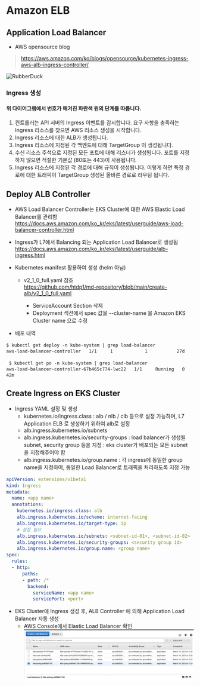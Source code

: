 # Amazon ELB

## Application Load Balancer

- AWS opensource blog
> <https://aws.amazon.com/ko/blogs/opensource/kubernetes-ingress-aws-alb-ingress-controller/>

<img src="https://d2908q01vomqb2.cloudfront.net/ca3512f4dfa95a03169c5a670a4c91a19b3077b4/2018/11/20/image1-1.png" width="800px" height="550px" title="px(픽셀) 크기 설정" alt="RubberDuck"></img><br/>

### Ingress 생성
#### 위 다이어그램에서 번호가 매겨진 파란색 원의 단계를 따릅니다.

1. 컨트롤러는 API 서버의 Ingress 이벤트를 감시합니다. 요구 사항을 충족하는 Ingress 리소스를 찾으면 AWS 리소스 생성을 시작합니다.
2. Ingress 리소스에 대한 ALB가 생성됩니다.
3. Ingress 리소스에 지정된 각 백엔드에 대해 TargetGroup 이 생성됩니다.
4. 수신 리소스 주석으로 지정된 모든 포트에 대해 리스너가 생성됩니다. 포트를 지정하지 않으면 적절한 기본값 (80또는 443)이 사용됩니다.
5. Ingress 리소스에 지정된 각 경로에 대해 규칙이 생성됩니다. 이렇게 하면 특정 경로에 대한 트래픽이 TargetGroup 생성된 올바른 경로로 라우팅 됩니다.


## Deploy ALB Controller
- AWS Load Balancer Controller는 EKS Cluster에 대한 AWS Elastic Load Balancer를 관리함
<https://docs.aws.amazon.com/ko_kr/eks/latest/userguide/aws-load-balancer-controller.html>
- Ingress가 L7에서 Balancing 되는 Application Load Balancer로 생성됨
<https://docs.aws.amazon.com/ko_kr/eks/latest/userguide/alb-ingress.html>

- Kubernetes manifest 활용하여 생성 (helm 아님)
  - v2_1_0_full.yaml 참조  
  <https://github.com/htdp1/md-repository/blob/main/create-alb/v2_1_0_full.yaml>

    - ServiceAccount Section 삭제
    - Deployment 섹션에서 spec 값을 --cluster-name 을 Amazon EKS Cluster name 으로 수정

- 배포 내역
```
$ kubectl get deploy -n kube-system | grep load-balancer
aws-load-balancer-controller   1/1     1            1           27d

 $ kubectl get po -n kube-system | grep load-balancer
aws-load-balancer-controller-67b465c774-lwc22   1/1     Running   0          42m
```

## Create Ingress on EKS Cluster
- Ingress YAML 설정 및 생성
  - kubernetes.io/ingress.class
  : alb / nlb / clb 등으로 설정 가능하며, L7 Application ELB 로 생성하기 위하여 alb로 설정
  - alb.ingress.kubernetes.io/subnets
  - alb.ingress.kubernetes.io/security-groups
  : load balancer가 생성될 subnet, security group 등을 지정
  : eks cluster가 배포되는 모든 subnet 을 지정해주어야 함
  - alb.ingress.kubernetes.io/group.name
  : 각 ingress에 동일한 group name을 지정하여, 동일한 Load Balancer로 트래픽을 처리하도록 지정 가능

```yml
apiVersion: extensions/v1beta1
kind: Ingress
metadata:
  name: <app name>
  annotations:
    kubernetes.io/ingress.class: alb
    alb.ingress.kubernetes.io/scheme: internet-facing
    alb.ingress.kubernetes.io/target-type: ip
    # 설정 필요
    alb.ingress.kubernetes.io/subnets: <subnet-id-01>, <subnet-id-02>
    alb.ingress.kubernetes.io/security-groups: <security group id>
    alb.ingress.kubernetes.io/group.name: <group name>
spec:
  rules:
  - http:
      paths:
      - path: /*
        backend:
          serviceName: <app name>
          servicePort: <port>
```

- EKS Cluster에 Ingress 생성 후, ALB Controller 에 의해 Application Load Balancer 자동 생성
  - AWS Console에서 Elastic Load Balancer 확인
![](../../images/alb-console-view.png)
